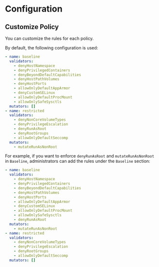 Configuration
=============

Customize Policy
----------------

You can customize the rules for each policy.

By default, the following configuration is used:

```yaml
- name: baseline
  validators:
    - denyHostNamespace
    - denyPrivilegedContainers
    - denyBeyondDefaultCapabilities
    - denyHostPathVolumes
    - denyHostPorts
    - allowOnlyDefaultAppArmor
    - denyCustomSELinux
    - allowOnlyDefaultProcMount
    - allowOnlySafeSysctls
  mutators: []
- name: restricted
  validators:
    - denyNonCoreVolumeTypes
    - denyPrivilegeEscalation
    - denyRunAsRoot
    - denyRootGroups
    - allowOnlyDefaultSeccomp
  mutators:
    - mutateRunAsNonRoot
```

For example, if you want to enforce `denyRunAsRoot` and `mutateRunAsNonRoot` in `Baseline`,
administrators can add the rules under the `Baseline` section: 

```yaml
- name: baseline
  validators:
    - denyHostNamespace
    - denyPrivilegedContainers
    - denyBeyondDefaultCapabilities
    - denyHostPathVolumes
    - denyHostPorts
    - allowOnlyDefaultAppArmor
    - denyCustomSELinux
    - allowOnlyDefaultProcMount
    - allowOnlySafeSysctls
    - denyRunAsRoot
  mutators:
    - mutateRunAsNonRoot
- name: restricted
  validators:
    - denyNonCoreVolumeTypes
    - denyPrivilegeEscalation
    - denyRootGroups
    - allowOnlyDefaultSeccomp
  mutators: []
```
